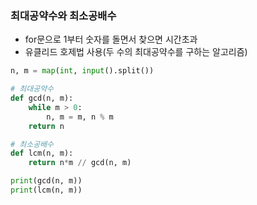 ### 최대공약수와 최소공배수

- for문으로 1부터 숫자를 돌면서 찾으면 시간초과
- 유클리드 호제법 사용(두 수의 최대공약수를 구하는 알고리즘)

```python
n, m = map(int, input().split())

# 최대공약수
def gcd(n, m):
    while m > 0:
        n, m = m, n % m
    return n

# 최소공배수
def lcm(n, m):
    return n*m // gcd(n, m)

print(gcd(n, m))
print(lcm(n, m))
```

